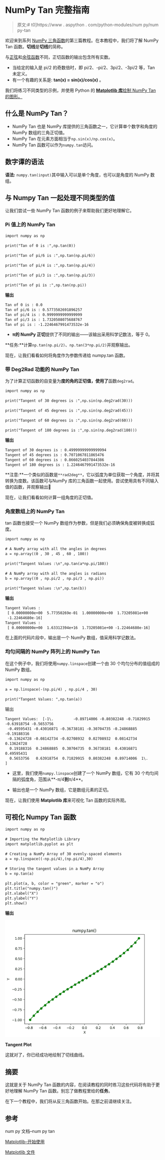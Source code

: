 # NumPy Tan 完整指南

> 原文:# t0]https://www . aspython . com/python-modules/num py/num py-tan

欢迎来到系列 [NumPy 三角函数](https://www.askpython.com/python/numpy-trigonometric-functions)的第三篇教程。在本教程中，我们将了解 NumPy Tan 函数。**切线**是**切线**的简称。

与[正弦](https://www.askpython.com/python-modules/numpy/numpy-sin)和[余弦函数](https://www.askpython.com/python-modules/numpy/numpy-cos)不同，正切函数的输出包含所有实数。

*   当给定的输入是 pi/2 的奇数倍时，即 pi/2、-pi/2、3pi/2、-3pi/2 等，Tan 未定义。
*   有一个有趣的关系是: **tan(x) = sin(x)/cos(x)** 。

我们将练习不同类型的示例，并使用 Python 的 [**Matplotlib 库**绘制 NumPy Tan 的图形。](https://www.askpython.com/python-modules/matplotlib/python-matplotlib)

## 什么是 NumPy Tan？

*   NumPy Tan 也是 NumPy 库提供的三角函数之一，它计算单个数字和角度的 NumPy 数组的三角正切值。
*   NumPy Tan 在元素方面相当于`np.sin(x)/np.cos(x)`。
*   NumPy Tan 函数可以作为`numpy.tan`访问。

## 数字谭的语法

**语法:** `numpy.tan(input)`其中输入可以是单个角度，也可以是角度的 NumPy 数组。

## 与 Numpy Tan 一起处理不同类型的值

让我们尝试一些 NumPy Tan 函数的例子来帮助我们更好地理解它。

### Pi 值上的 NumPy Tan

```
import numpy as np

print("Tan of 0 is :",np.tan(0))

print("Tan of pi/6 is :",np.tan(np.pi/6))

print("Tan of pi/4 is :",np.tan(np.pi/4))

print("Tan of pi/3 is :",np.tan(np.pi/3))

print("Tan of pi is :",np.tan(np.pi))

```

**输出**

```
Tan of 0 is : 0.0
Tan of pi/6 is : 0.5773502691896257
Tan of pi/4 is : 0.9999999999999999
Tan of pi/3 is : 1.7320508075688767
Tan of pi is : -1.2246467991473532e-16

```

*   **π的 NumPy 正切**提供了不同的输出——该输出采用科学记数法，等于 0。

**任务:**计算`np.tan(np.pi/2)`、`np.tan(3*np.pi/2)`并观察输出。

现在，让我们看看如何将角度作为参数传递给 numpy.tan 函数。

### 带 Deg2Rad 功能的 NumPy Tan

为了计算正切函数的自变量为**度的角的正切值，使用了**函数`deg2rad`。

```
import numpy as np

print("Tangent of 30 degrees is :",np.sin(np.deg2rad(30)))

print("Tangent of 45 degrees is :",np.sin(np.deg2rad(45)))

print("Tangent of 60 degrees is :",np.sin(np.deg2rad(60)))

print("Tangent of 180 degrees is :",np.sin(np.deg2rad(180)))

```

**输出**

```
Tangent of 30 degrees is : 0.49999999999999994
Tangent of 45 degrees is : 0.7071067811865476
Tangent of 60 degrees is : 0.8660254037844386
Tangent of 180 degrees is : 1.2246467991473532e-16

```

**注意:**一个类似的函数是`**rad2deg**`，它以弧度为单位获取一个角度，并将其转换为度数。该函数可与NumPy 库的三角函数一起使用。尝试使用具有不同输入值的函数，并观察输出🙂

现在，让我们看看如何计算一组角度的正切值。

### 角度数组上的 NumPy Tan

tan 函数也接受一个 NumPy 数组作为参数，但是我们必须确保角度被转换成弧度。

```
import numpy as np

# A NumPy array with all the angles in degrees
a = np.array((0 , 30 , 45 , 60 , 180))

print("Tangent Values :\n",np.tan(a*np.pi/180))

# A NumPy array with all the angles is radians
b = np.array((0 , np.pi/2 , np.pi/3 , np.pi))

print("Tangent Values :\n",np.tan(b))

```

**输出**

```
Tangent Values :
 [ 0.00000000e+00  5.77350269e-01  1.00000000e+00  1.73205081e+00
 -1.22464680e-16]
Tangent Values :
 [ 0.00000000e+00  1.63312394e+16  1.73205081e+00 -1.22464680e-16]

```

在上面的代码片段中，输出是一个 NumPy 数组，值采用科学记数法。

### 均匀间隔的 NumPy 阵列上的 NumPy Tan

在这个例子中，我们将使用`numpy.linspace`创建一个由 30 个均匀分布的值组成的 NumPy 数组。

```
import numpy as np

a = np.linspace(-(np.pi/4) , np.pi/4 , 30)

print("Tangent Values: ",np.tan(a))

```

输出

```
Tangent Values:  [-1\.         -0.89714006 -0.80382248 -0.71829915 -0.63918754 -0.5653756
 -0.49595431 -0.43016871 -0.36738181 -0.30704735 -0.24868885 -0.19188316
 -0.13624728 -0.08142734 -0.02708932  0.02708932  0.08142734  0.13624728
  0.19188316  0.24868885  0.30704735  0.36738181  0.43016871  0.49595431
  0.5653756   0.63918754  0.71829915  0.80382248  0.89714006  1\.        ]

```

*   这里，我们使用`numpy.linspace`创建了一个 NumPy 数组，它有 30 个均匀间隔的弧度角，范围从**-π/4**到**π/4**。

*   输出也是一个 NumPy 数组，它是数组元素的正切。

现在，让我们使用 **Matplotlib 库**来可视化 Tan 函数的实际外观。

## 可视化 Numpy Tan 函数

```
import numpy as np

# Importing the Matplotlib Library
import matplotlib.pyplot as plt

# Creating a NumPy Array of 30 evenly-spaced elements
a = np.linspace((-np.pi/4),(np.pi/4),30)

# Storing the tangent values in a NumPy Array
b = np.tan(a)

plt.plot(a, b, color = "green", marker = "o")
plt.title("numpy.tan()")
plt.xlabel("X")
plt.ylabel("Y")
plt.show()

```

**输出**

![Tangent Plot](img/c5cf6414fda2283a7d25ba46bc99af0b.png)

**Tangent Plot**

这就对了，你已经成功地绘制了切线曲线。

## 摘要

这就是关于 NumPy Tan 函数的内容，在阅读教程的同时练习这些代码将有助于更好地理解 NumPy Tan 函数。别忘了做教程里给的**任务**。

在下一个教程中，我们将从反三角函数开始。在那之前请继续关注。

## 参考

num py 文档–num py tan

[Matplotlib–开始使用](https://matplotlib.org/stable/users/getting_started/)

[Matplotlib 文件](https://matplotlib.org/stable/index.html)